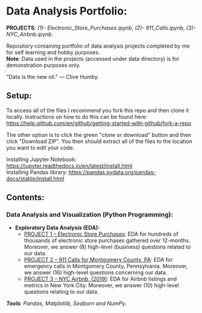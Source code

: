 # Data Analysis Portfolio:
**PROJECTS**: _(1)- Electronic_Store_Purchases.ipynb_, _(2)- 911_Calls.ipynb_, _(3)- NYC_Airbnb.ipynb._ <br>

Repository containing portfolio of data analysis projects completed by me for self learning and hobby purposes. <br>
**Note**: Data used in the projects (accessed under data directory) is for demonstration purposes only.

“Data is the new oil.” — Clive Humby.

## Setup:
To access all of the files I recommend you fork this repo and then clone it locally. Instructions on how to do this can be found here: https://help.github.com/en/github/getting-started-with-github/fork-a-repo

The other option is to click the green "clone or download" button and then click "Download ZIP". You then should extract all of the files to the location you want to edit your code.

Installing Jupyter Notebook: https://jupyter.readthedocs.io/en/latest/install.html <br>
Installing Pandas library: https://pandas.pydata.org/pandas-docs/stable/install.html

## Contents:
### Data Analysis and Visualization (Python Programming):
- **Exploratory Data Analysis (EDA):**
  - [PROJECT 1 – Electronic Store Purchases](https://github.com/AbubakerOsman7/Data-Analysis-Projects/blob/master/Electronic_Store_Purchases.ipynb): EDA for hundreds of thousands of electronic store purchases gathered over 12-months. Moreover, we answer (8) high-level (business) questions related to our data.
  - [PROJECT 2 – 911 Calls for Montgomery County, PA](https://github.com/AbubakerOsman7/Data-Analysis-Projects/blob/master/911_Calls.ipynb): EDA for emergency calls in Montgomery County, Pennsylvania. Moreover, we answer (16) high-level questions concerning our data.
  - [PROJECT 3 – NYC Airbnb, (2019)](https://github.com/AbubakerOsman7/Data-Analysis-Projects/blob/master/NYC_Airbnb.ipynb): EDA for Airbnb listings and metrics in New York City. Moreover, we answer (10) high-level questions relating to our data.
  
_**Tools**: Pandas, Matplotlib, Seaborn and NumPy._
#
